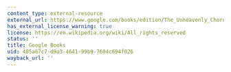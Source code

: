 ```yaml
---
content_type: external-resource
external_url: https://www.google.com/books/edition/The_Unheavenly_Chorus/0mmYDwAAQBAJ?hl=en&gbpv=1
has_external_license_warning: true
license: https://en.wikipedia.org/wiki/All_rights_reserved
status: ''
title: Google Books
uid: 485a67c7-d9a3-4641-99b9-7604c694f026
wayback_url: ''
---
```

